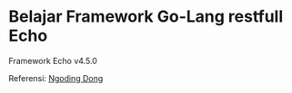# Belajar Framework Go-Lang restfull Echo

Framework Echo v4.5.0

Referensi:  [Ngoding Dong](https://www.youtube.com/channel/UCWR46xckLQLEUYwInAu5YfQ)
